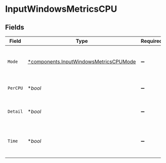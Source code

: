 # InputWindowsMetricsCPU


## Fields

| Field                                                                                           | Type                                                                                            | Required                                                                                        | Description                                                                                     |
| ----------------------------------------------------------------------------------------------- | ----------------------------------------------------------------------------------------------- | ----------------------------------------------------------------------------------------------- | ----------------------------------------------------------------------------------------------- |
| `Mode`                                                                                          | [*components.InputWindowsMetricsCPUMode](../../models/components/inputwindowsmetricscpumode.md) | :heavy_minus_sign:                                                                              | Select the level of details for CPU metrics                                                     |
| `PerCPU`                                                                                        | **bool*                                                                                         | :heavy_minus_sign:                                                                              | Generate metrics for each CPU                                                                   |
| `Detail`                                                                                        | **bool*                                                                                         | :heavy_minus_sign:                                                                              | Generate metrics for all CPU states                                                             |
| `Time`                                                                                          | **bool*                                                                                         | :heavy_minus_sign:                                                                              | Generate raw, monotonic CPU time counters                                                       |